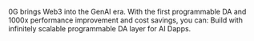 
0G brings Web3 into the GenAI era. With the first programmable DA and 1000x performance improvement and cost savings, you can:
Build with infinitely scalable programmable DA layer for AI Dapps.
